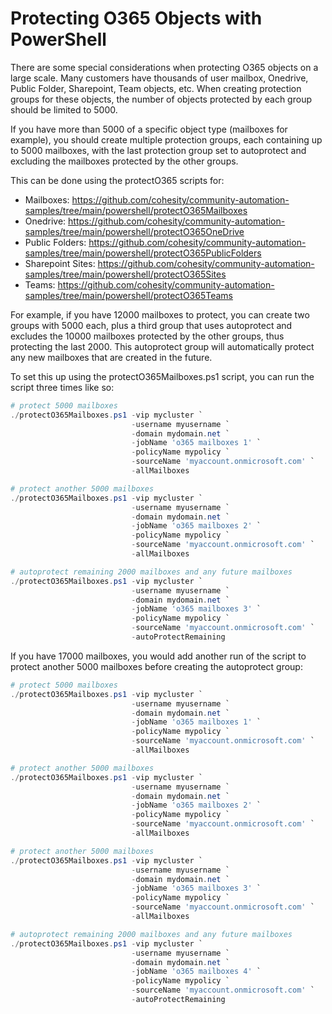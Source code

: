 # Protecting O365 Objects with PowerShell

There are some special considerations when protecting O365 objects on a large scale. Many customers have thousands of user mailbox, Onedrive, Public Folder, Sharepoint, Team objects, etc. When creating protection groups for these objects, the number of objects protected by each group should be limited to 5000.

If you have more than 5000 of a specific object type (mailboxes for example), you should create multiple protection groups, each containing up to 5000 mailboxes, with the last protection group set to autoprotect and excluding the mailboxes protected by the other groups.

This can be done using the protectO365 scripts for:

* Mailboxes: <https://github.com/cohesity/community-automation-samples/tree/main/powershell/protectO365Mailboxes>
* Onedrive: <https://github.com/cohesity/community-automation-samples/tree/main/powershell/protectO365OneDrive>
* Public Folders: <https://github.com/cohesity/community-automation-samples/tree/main/powershell/protectO365PublicFolders>
* Sharepoint Sites: <https://github.com/cohesity/community-automation-samples/tree/main/powershell/protectO365Sites>
* Teams: <https://github.com/cohesity/community-automation-samples/tree/main/powershell/protectO365Teams>

For example, if you have 12000 mailboxes to protect, you can create two groups with 5000 each, plus a third group that uses autoprotect and excludes the 10000 mailboxes protected by the other groups, thus protecting the last 2000. This autoprotect group will automatically protect any new mailboxes that are created in the future.

To set this up using the protectO365Mailboxes.ps1 script, you can run the script three times like so:

```powershell
# protect 5000 mailboxes
./protectO365Mailboxes.ps1 -vip mycluster `
                           -username myusername `
                           -domain mydomain.net `
                           -jobName 'o365 mailboxes 1' `
                           -policyName mypolicy `
                           -sourceName 'myaccount.onmicrosoft.com' `
                           -allMailboxes

# protect another 5000 mailboxes
./protectO365Mailboxes.ps1 -vip mycluster `
                           -username myusername `
                           -domain mydomain.net `
                           -jobName 'o365 mailboxes 2' `
                           -policyName mypolicy `
                           -sourceName 'myaccount.onmicrosoft.com' `
                           -allMailboxes

# autoprotect remaining 2000 mailboxes and any future mailboxes
./protectO365Mailboxes.ps1 -vip mycluster `
                           -username myusername `
                           -domain mydomain.net `
                           -jobName 'o365 mailboxes 3' `
                           -policyName mypolicy `
                           -sourceName 'myaccount.onmicrosoft.com' `
                           -autoProtectRemaining
```

If you have 17000 mailboxes, you would add another run of the script to protect another 5000 mailboxes before creating the autoprotect group:

```powershell
# protect 5000 mailboxes
./protectO365Mailboxes.ps1 -vip mycluster `
                           -username myusername `
                           -domain mydomain.net `
                           -jobName 'o365 mailboxes 1' `
                           -policyName mypolicy `
                           -sourceName 'myaccount.onmicrosoft.com' `
                           -allMailboxes

# protect another 5000 mailboxes
./protectO365Mailboxes.ps1 -vip mycluster `
                           -username myusername `
                           -domain mydomain.net `
                           -jobName 'o365 mailboxes 2' `
                           -policyName mypolicy `
                           -sourceName 'myaccount.onmicrosoft.com' `
                           -allMailboxes

# protect another 5000 mailboxes
./protectO365Mailboxes.ps1 -vip mycluster `
                           -username myusername `
                           -domain mydomain.net `
                           -jobName 'o365 mailboxes 3' `
                           -policyName mypolicy `
                           -sourceName 'myaccount.onmicrosoft.com' `
                           -allMailboxes

# autoprotect remaining 2000 mailboxes and any future mailboxes
./protectO365Mailboxes.ps1 -vip mycluster `
                           -username myusername `
                           -domain mydomain.net `
                           -jobName 'o365 mailboxes 4' `
                           -policyName mypolicy `
                           -sourceName 'myaccount.onmicrosoft.com' `
                           -autoProtectRemaining
```
